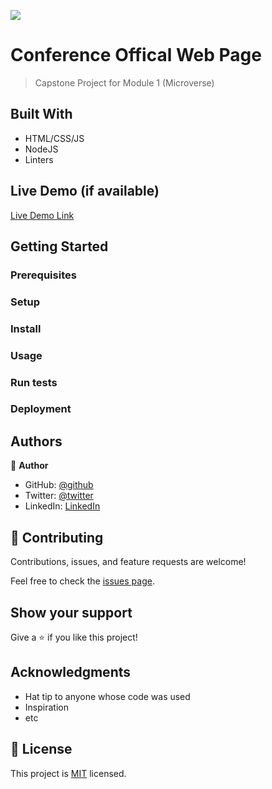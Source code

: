 ![](https://img.shields.io/badge/Microverse-blueviolet)

# Conference Offical Web Page

> Capstone Project for Module 1 (Microverse)


## Built With

- HTML/CSS/JS 
- NodeJS 
- Linters 

## Live Demo (if available)

[Live Demo Link](https://livedemo.com)


## Getting Started



### Prerequisites

### Setup

### Install

### Usage

### Run tests

### Deployment



## Authors

👤 **Author**

- GitHub: [@github](https://github.com/zied2112)
- Twitter: [@twitter](https://twitter.com/AmorZied1996)
- LinkedIn: [LinkedIn](https://www.linkedin.com/in/zied-ben-amor-924908149/)

## 🤝 Contributing

Contributions, issues, and feature requests are welcome!

Feel free to check the [issues page](../../issues/).

## Show your support

Give a ⭐️ if you like this project!

## Acknowledgments

- Hat tip to anyone whose code was used
- Inspiration
- etc

## 📝 License

This project is [MIT](./LICENSE) licensed.
